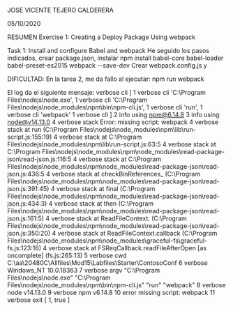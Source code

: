 JOSE VICENTE TEJERO CALDERERA	

05/10/2020

RESUMEN 
Exercise 1: Creating a Deploy Package Using webpack

Task 1: Install and configure Babel and webpack
He seguido los pasos indicados, crear package.json, instalar  npm install babel-core babel-loader babel-preset-es2015 webpack --save-dev
Crear webpack.config.js y 


DIFICULTAD: 
En la tarea 2, me da fallo al ejecutar:     npm run webpack

El log da el siguiente mensaje:
verbose cli [
1 verbose cli   'C:\\Program Files\\nodejs\\node.exe',
1 verbose cli   'C:\\Program Files\\nodejs\\node_modules\\npm\\bin\\npm-cli.js',
1 verbose cli   'run',
1 verbose cli   'webpack'
1 verbose cli ]
2 info using npm@6.14.8
3 info using node@v14.13.0
4 verbose stack Error: missing script: webpack
4 verbose stack     at run (C:\Program Files\nodejs\node_modules\npm\lib\run-script.js:155:19)
4 verbose stack     at C:\Program Files\nodejs\node_modules\npm\lib\run-script.js:63:5
4 verbose stack     at C:\Program Files\nodejs\node_modules\npm\node_modules\read-package-json\read-json.js:116:5
4 verbose stack     at C:\Program Files\nodejs\node_modules\npm\node_modules\read-package-json\read-json.js:436:5
4 verbose stack     at checkBinReferences_ (C:\Program Files\nodejs\node_modules\npm\node_modules\read-package-json\read-json.js:391:45)
4 verbose stack     at final (C:\Program Files\nodejs\node_modules\npm\node_modules\read-package-json\read-json.js:434:3)
4 verbose stack     at then (C:\Program Files\nodejs\node_modules\npm\node_modules\read-package-json\read-json.js:161:5)
4 verbose stack     at ReadFileContext.<anonymous> (C:\Program Files\nodejs\node_modules\npm\node_modules\read-package-json\read-json.js:350:20)
4 verbose stack     at ReadFileContext.callback (C:\Program Files\nodejs\node_modules\npm\node_modules\graceful-fs\graceful-fs.js:123:16)
4 verbose stack     at FSReqCallback.readFileAfterOpen [as oncomplete] (fs.js:265:13)
5 verbose cwd C:\aa\20480C\Allfiles\Mod15\Labfiles\Starter\ContosoConf
6 verbose Windows_NT 10.0.18363
7 verbose argv "C:\\Program Files\\nodejs\\node.exe" "C:\\Program Files\\nodejs\\node_modules\\npm\\bin\\npm-cli.js" "run" "webpack"
8 verbose node v14.13.0
9 verbose npm  v6.14.8
10 error missing script: webpack
11 verbose exit [ 1, true ]
